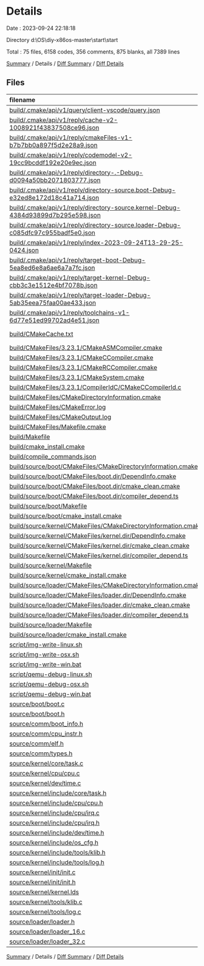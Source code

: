 # Details

Date : 2023-09-24 22:18:18

Directory d:\\OS\\diy-x86os-master\\start\\start

Total : 75 files,  6158 codes, 356 comments, 875 blanks, all 7389 lines

[Summary](results.md) / Details / [Diff Summary](diff.md) / [Diff Details](diff-details.md)

## Files
| filename | language | code | comment | blank | total |
| :--- | :--- | ---: | ---: | ---: | ---: |
| [build/.cmake/api/v1/query/client-vscode/query.json](/build/.cmake/api/v1/query/client-vscode/query.json) | JSON | 1 | 0 | 0 | 1 |
| [build/.cmake/api/v1/reply/cache-v2-1008921f43837508ce96.json](/build/.cmake/api/v1/reply/cache-v2-1008921f43837508ce96.json) | JSON | 1,407 | 0 | 1 | 1,408 |
| [build/.cmake/api/v1/reply/cmakeFiles-v1-b7b7bb0a897f5d2e28a9.json](/build/.cmake/api/v1/reply/cmakeFiles-v1-b7b7bb0a897f5d2e28a9.json) | JSON | 518 | 0 | 1 | 519 |
| [build/.cmake/api/v1/reply/codemodel-v2-19cc9bcddf192e20e9ec.json](/build/.cmake/api/v1/reply/codemodel-v2-19cc9bcddf192e20e9ec.json) | JSON | 159 | 0 | 1 | 160 |
| [build/.cmake/api/v1/reply/directory-.-Debug-d0094a50bb2071803777.json](/build/.cmake/api/v1/reply/directory-.-Debug-d0094a50bb2071803777.json) | JSON | 14 | 0 | 1 | 15 |
| [build/.cmake/api/v1/reply/directory-source.boot-Debug-e32ed8e172d18c41a714.json](/build/.cmake/api/v1/reply/directory-source.boot-Debug-e32ed8e172d18c41a714.json) | JSON | 14 | 0 | 1 | 15 |
| [build/.cmake/api/v1/reply/directory-source.kernel-Debug-4384d93899d7b295e598.json](/build/.cmake/api/v1/reply/directory-source.kernel-Debug-4384d93899d7b295e598.json) | JSON | 14 | 0 | 1 | 15 |
| [build/.cmake/api/v1/reply/directory-source.loader-Debug-c085dfc97c955badf5e0.json](/build/.cmake/api/v1/reply/directory-source.loader-Debug-c085dfc97c955badf5e0.json) | JSON | 14 | 0 | 1 | 15 |
| [build/.cmake/api/v1/reply/index-2023-09-24T13-29-25-0424.json](/build/.cmake/api/v1/reply/index-2023-09-24T13-29-25-0424.json) | JSON | 132 | 0 | 1 | 133 |
| [build/.cmake/api/v1/reply/target-boot-Debug-5ea8ed6e8a6ae6a7a7fc.json](/build/.cmake/api/v1/reply/target-boot-Debug-5ea8ed6e8a6ae6a7a7fc.json) | JSON | 169 | 0 | 1 | 170 |
| [build/.cmake/api/v1/reply/target-kernel-Debug-cbb3c3e1512e4bf7078b.json](/build/.cmake/api/v1/reply/target-kernel-Debug-cbb3c3e1512e4bf7078b.json) | JSON | 259 | 0 | 1 | 260 |
| [build/.cmake/api/v1/reply/target-loader-Debug-5ab35eea75faa00ae433.json](/build/.cmake/api/v1/reply/target-loader-Debug-5ab35eea75faa00ae433.json) | JSON | 177 | 0 | 1 | 178 |
| [build/.cmake/api/v1/reply/toolchains-v1-6d77e51ed99702ad4e51.json](/build/.cmake/api/v1/reply/toolchains-v1-6d77e51ed99702ad4e51.json) | JSON | 61 | 0 | 1 | 62 |
| [build/CMakeCache.txt](/build/CMakeCache.txt) | CMake Cache | 345 | 0 | 82 | 427 |
| [build/CMakeFiles/3.23.1/CMakeASMCompiler.cmake](/build/CMakeFiles/3.23.1/CMakeASMCompiler.cmake) | CMake | 14 | 0 | 7 | 21 |
| [build/CMakeFiles/3.23.1/CMakeCCompiler.cmake](/build/CMakeFiles/3.23.1/CMakeCCompiler.cmake) | CMake | 55 | 0 | 18 | 73 |
| [build/CMakeFiles/3.23.1/CMakeRCCompiler.cmake](/build/CMakeFiles/3.23.1/CMakeRCCompiler.cmake) | CMake | 6 | 0 | 1 | 7 |
| [build/CMakeFiles/3.23.1/CMakeSystem.cmake](/build/CMakeFiles/3.23.1/CMakeSystem.cmake) | CMake | 10 | 0 | 6 | 16 |
| [build/CMakeFiles/3.23.1/CompilerIdC/CMakeCCompilerId.c](/build/CMakeFiles/3.23.1/CompilerIdC/CMakeCCompilerId.c) | C | 633 | 61 | 135 | 829 |
| [build/CMakeFiles/CMakeDirectoryInformation.cmake](/build/CMakeFiles/CMakeDirectoryInformation.cmake) | CMake | 12 | 0 | 5 | 17 |
| [build/CMakeFiles/CMakeError.log](/build/CMakeFiles/CMakeError.log) | Log | 60 | 0 | 60 | 120 |
| [build/CMakeFiles/CMakeOutput.log](/build/CMakeFiles/CMakeOutput.log) | Log | 26 | 0 | 21 | 47 |
| [build/CMakeFiles/Makefile.cmake](/build/CMakeFiles/Makefile.cmake) | CMake | 121 | 0 | 6 | 127 |
| [build/Makefile](/build/Makefile) | Makefile | 83 | 53 | 47 | 183 |
| [build/cmake_install.cmake](/build/cmake_install.cmake) | CMake | 48 | 0 | 10 | 58 |
| [build/compile_commands.json](/build/compile_commands.json) | JSON | 67 | 0 | 0 | 67 |
| [build/source/boot/CMakeFiles/CMakeDirectoryInformation.cmake](/build/source/boot/CMakeFiles/CMakeDirectoryInformation.cmake) | CMake | 12 | 0 | 5 | 17 |
| [build/source/boot/CMakeFiles/boot.dir/DependInfo.cmake](/build/source/boot/CMakeFiles/boot.dir/DependInfo.cmake) | CMake | 25 | 0 | 7 | 32 |
| [build/source/boot/CMakeFiles/boot.dir/cmake_clean.cmake](/build/source/boot/CMakeFiles/boot.dir/cmake_clean.cmake) | CMake | 13 | 0 | 2 | 15 |
| [build/source/boot/CMakeFiles/boot.dir/compiler_depend.ts](/build/source/boot/CMakeFiles/boot.dir/compiler_depend.ts) | TypeScript | 2 | 0 | 1 | 3 |
| [build/source/boot/Makefile](/build/source/boot/Makefile) | Makefile | 95 | 48 | 49 | 192 |
| [build/source/boot/cmake_install.cmake](/build/source/boot/cmake_install.cmake) | CMake | 33 | 0 | 7 | 40 |
| [build/source/kernel/CMakeFiles/CMakeDirectoryInformation.cmake](/build/source/kernel/CMakeFiles/CMakeDirectoryInformation.cmake) | CMake | 12 | 0 | 5 | 17 |
| [build/source/kernel/CMakeFiles/kernel.dir/DependInfo.cmake](/build/source/kernel/CMakeFiles/kernel.dir/DependInfo.cmake) | CMake | 31 | 0 | 7 | 38 |
| [build/source/kernel/CMakeFiles/kernel.dir/cmake_clean.cmake](/build/source/kernel/CMakeFiles/kernel.dir/cmake_clean.cmake) | CMake | 25 | 0 | 2 | 27 |
| [build/source/kernel/CMakeFiles/kernel.dir/compiler_depend.ts](/build/source/kernel/CMakeFiles/kernel.dir/compiler_depend.ts) | TypeScript | 2 | 0 | 1 | 3 |
| [build/source/kernel/Makefile](/build/source/kernel/Makefile) | Makefile | 203 | 66 | 85 | 354 |
| [build/source/kernel/cmake_install.cmake](/build/source/kernel/cmake_install.cmake) | CMake | 33 | 0 | 7 | 40 |
| [build/source/loader/CMakeFiles/CMakeDirectoryInformation.cmake](/build/source/loader/CMakeFiles/CMakeDirectoryInformation.cmake) | CMake | 12 | 0 | 5 | 17 |
| [build/source/loader/CMakeFiles/loader.dir/DependInfo.cmake](/build/source/loader/CMakeFiles/loader.dir/DependInfo.cmake) | CMake | 26 | 0 | 7 | 33 |
| [build/source/loader/CMakeFiles/loader.dir/cmake_clean.cmake](/build/source/loader/CMakeFiles/loader.dir/cmake_clean.cmake) | CMake | 15 | 0 | 2 | 17 |
| [build/source/loader/CMakeFiles/loader.dir/compiler_depend.ts](/build/source/loader/CMakeFiles/loader.dir/compiler_depend.ts) | TypeScript | 2 | 0 | 1 | 3 |
| [build/source/loader/Makefile](/build/source/loader/Makefile) | Makefile | 113 | 51 | 55 | 219 |
| [build/source/loader/cmake_install.cmake](/build/source/loader/cmake_install.cmake) | CMake | 33 | 0 | 7 | 40 |
| [script/img-write-linux.sh](/script/img-write-linux.sh) | Shell Script | 16 | 18 | 10 | 44 |
| [script/img-write-osx.sh](/script/img-write-osx.sh) | Shell Script | 16 | 17 | 11 | 44 |
| [script/img-write-win.bat](/script/img-write-win.bat) | Batch | 14 | 25 | 10 | 49 |
| [script/qemu-debug-linux.sh](/script/qemu-debug-linux.sh) | Shell Script | 1 | 1 | 1 | 3 |
| [script/qemu-debug-osx.sh](/script/qemu-debug-osx.sh) | Shell Script | 1 | 1 | 1 | 3 |
| [script/qemu-debug-win.bat](/script/qemu-debug-win.bat) | Batch | 1 | 1 | 1 | 3 |
| [source/boot/boot.c](/source/boot/boot.c) | C | 6 | 4 | 5 | 15 |
| [source/boot/boot.h](/source/boot/boot.h) | C++ | 3 | 0 | 3 | 6 |
| [source/comm/boot_info.h](/source/comm/boot_info.h) | C++ | 14 | 0 | 4 | 18 |
| [source/comm/cpu_instr.h](/source/comm/cpu_instr.h) | C | 63 | 0 | 17 | 80 |
| [source/comm/elf.h](/source/comm/elf.h) | C++ | 39 | 0 | 3 | 42 |
| [source/comm/types.h](/source/comm/types.h) | C | 6 | 0 | 2 | 8 |
| [source/kernel/core/task.c](/source/kernel/core/task.c) | C | 40 | 2 | 6 | 48 |
| [source/kernel/cpu/cpu.c](/source/kernel/cpu/cpu.c) | C | 47 | 0 | 9 | 56 |
| [source/kernel/dev/time.c](/source/kernel/dev/time.c) | C | 22 | 0 | 3 | 25 |
| [source/kernel/include/core/task.h](/source/kernel/include/core/task.h) | C | 12 | 0 | 5 | 17 |
| [source/kernel/include/cpu/cpu.h](/source/kernel/include/cpu/cpu.h) | C | 50 | 1 | 14 | 65 |
| [source/kernel/include/cpu/irq.c](/source/kernel/include/cpu/irq.c) | C | 176 | 2 | 18 | 196 |
| [source/kernel/include/cpu/irq.h](/source/kernel/include/cpu/irq.h) | C | 77 | 0 | 13 | 90 |
| [source/kernel/include/dev/time.h](/source/kernel/include/dev/time.h) | C | 11 | 0 | 4 | 15 |
| [source/kernel/include/os_cfg.h](/source/kernel/include/os_cfg.h) | C | 10 | 0 | 3 | 13 |
| [source/kernel/include/tools/klib.h](/source/kernel/include/tools/klib.h) | C | 22 | 0 | 3 | 25 |
| [source/kernel/include/tools/log.h](/source/kernel/include/tools/log.h) | C | 5 | 0 | 2 | 7 |
| [source/kernel/init/init.c](/source/kernel/init/init.c) | C | 42 | 2 | 7 | 51 |
| [source/kernel/init/init.h](/source/kernel/init/init.h) | C++ | 3 | 0 | 2 | 5 |
| [source/kernel/kernel.lds](/source/kernel/kernel.lds) | LinkerScript | 15 | 0 | 4 | 19 |
| [source/kernel/tools/klib.c](/source/kernel/tools/klib.c) | C | 174 | 0 | 14 | 188 |
| [source/kernel/tools/log.c](/source/kernel/tools/log.c) | C | 29 | 0 | 4 | 33 |
| [source/loader/loader.h](/source/loader/loader.h) | C++ | 16 | 0 | 6 | 22 |
| [source/loader/loader_16.c](/source/loader/loader_16.c) | C | 63 | 2 | 11 | 76 |
| [source/loader/loader_32.c](/source/loader/loader_32.c) | C | 58 | 1 | 14 | 73 |

[Summary](results.md) / Details / [Diff Summary](diff.md) / [Diff Details](diff-details.md)